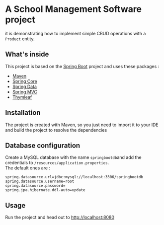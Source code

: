 # A School Management Software project

it is demonstrating how to implement simple CRUD operations with a `Product` entity.

## What's inside 
This project is based on the [Spring Boot](http://projects.spring.io/spring-boot/) project and uses these packages :
- [Maven](https://maven.apache.org/)
- [Spring Core](https://spring.io/projects/spring-boot)
- [Spring Data](https://spring.io/projects/spring-data-jdbc)
- [Spring MVC](https://www.tutorialspoint.com/spring/spring_web_mvc_framework.htm)
- [Thymleaf](https://www.thymeleaf.org/)

## Installation 
The project is created with Maven, so you just need to import it to your IDE and build the project to resolve the dependencies

## Database configuration 
Create a MySQL database with the name `springbootdb`and add the credentials to `/resources/application.properties`.  
The default ones are :

```
spring.datasource.url=jdbc:mysql://localhost:3306/springbootdb
spring.datasource.username=root
spring.datasource.password=
spring.jpa.hibernate.ddl-auto=update
```

## Usage 
Run the project and head out to [http://localhost:8080](http://localhost:8080)
